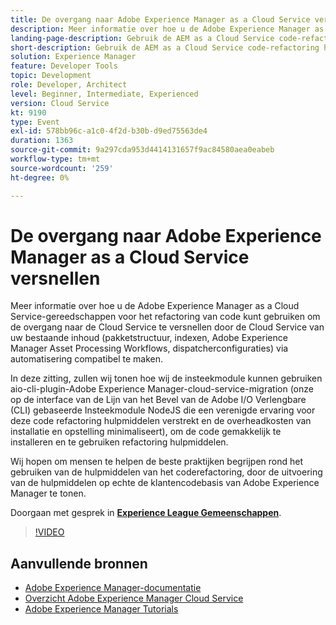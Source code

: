 ```yaml
---
title: De overgang naar Adobe Experience Manager as a Cloud Service versnellen
description: Meer informatie over hoe u de Adobe Experience Manager as a Cloud Service-gereedschappen voor het refactoring van code kunt gebruiken om de overgang naar de Cloud Service te versnellen door de Cloud Service van uw bestaande inhoud (pakketstructuur, indexen, Adobe Experience Manager Asset Processing Workflows, dispatcherconfiguraties) via automatisering compatibel te maken.
landing-page-description: Gebruik de AEM as a Cloud Service code-refactoring hulpmiddelen om uw overgang aan Cloud Service te versnellen.
short-description: Gebruik de AEM as a Cloud Service code-refactoring hulpmiddelen om uw overgang aan Cloud Service te versnellen.
solution: Experience Manager
feature: Developer Tools
topic: Development
role: Developer, Architect
level: Beginner, Intermediate, Experienced
version: Cloud Service
kt: 9190
type: Event
exl-id: 578bb96c-a1c0-4f2d-b30b-d9ed75563de4
duration: 1363
source-git-commit: 9a297cda953d4414131657f9ac84580aea0eabeb
workflow-type: tm+mt
source-wordcount: '259'
ht-degree: 0%

---
```


# De overgang naar Adobe Experience Manager as a Cloud Service versnellen

Meer informatie over hoe u de Adobe Experience Manager as a Cloud Service-gereedschappen voor het refactoring van code kunt gebruiken om de overgang naar de Cloud Service te versnellen door de Cloud Service van uw bestaande inhoud (pakketstructuur, indexen, Adobe Experience Manager Asset Processing Workflows, dispatcherconfiguraties) via automatisering compatibel te maken.

In deze zitting, zullen wij tonen hoe wij de insteekmodule kunnen gebruiken aio-cli-plugin-Adobe Experience Manager-cloud-service-migration (onze op de interface van de Lijn van het Bevel van de Adobe I/O Verlengbare (CLI) gebaseerde Insteekmodule NodeJS die een verenigde ervaring voor deze code refactoring hulpmiddelen verstrekt en de overheadkosten van installatie en opstelling minimaliseert), om de code gemakkelijk te installeren en te gebruiken refactoring hulpmiddelen.

Wij hopen om mensen te helpen de beste praktijken begrijpen rond het gebruiken van de hulpmiddelen van het coderefactoring, door de uitvoering van de hulpmiddelen op echte de klantencodebasis van Adobe Experience Manager te tonen.

Doorgaan met gesprek in **[Experience League Gemeenschappen](https://adobe.ly/3ETr7FI)**.

>[!VIDEO](https://video.tv.adobe.com/v/338036/?quality=12&learn=on&hidetitle=true)

## Aanvullende bronnen

- [Adobe Experience Manager-documentatie](https://experienceleague.adobe.com/docs/experience-manager-cloud-service.html)
- [Overzicht Adobe Experience Manager Cloud Service](https://experienceleague.adobe.com/docs/experience-manager-cloud-service/overview/home.html)
- [Adobe Experience Manager Tutorials](https://experienceleague.adobe.com/docs/experience-manager-tutorials.html)
